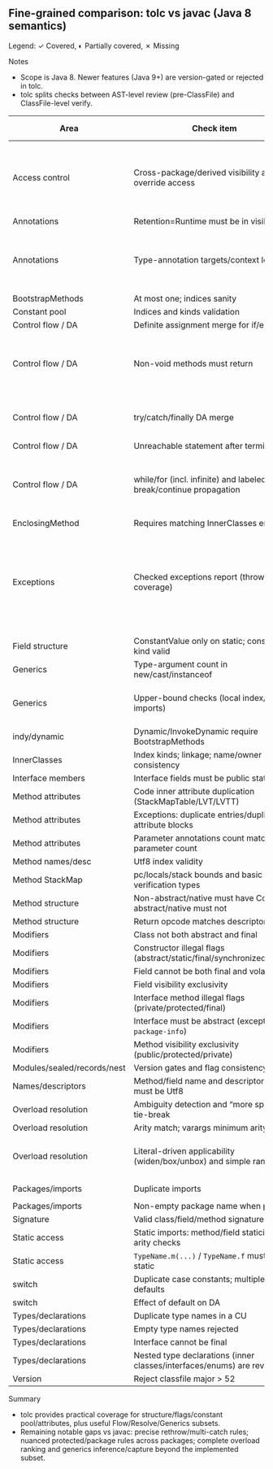 ## Fine-grained comparison: tolc vs javac (Java 8 semantics)

Legend: ✓ Covered, ◐ Partially covered, ✗ Missing

Notes
- Scope is Java 8. Newer features (Java 9+) are version-gated or rejected in tolc.
- tolc splits checks between AST-level review (pre-ClassFile) and ClassFile-level verify.

| Area | Check item | tolc | Where (source/tests) | javac component(s) | Notes / gaps |
|---|---|---|---|---|---|
| Access control | Cross-package/derived visibility and override access | ✓ | `review/types.rs`, `review/methods.rs` | Check/Resolve | Fully aligned: consider only inherited methods (public/protected; package-private only within same package; private never). Enforce no static/instance override/hide; no visibility reduction; interface implementations must be public; final non-overridable; return covariance; throws narrowing; interface defaults/abstracts and diamond conflicts handled. |
| Annotations | Retention=Runtime must be in visible set | ✓ | `verify/attributes.rs`; tests | Attr | — |
| Annotations | Type-annotation targets/context legality | ✓ | `verify/attributes.rs` | Attr | Enforced: Runtime retention only in runtime-visible sets; class-level type-annotations allow Type/TypeParameter/TypeUse/AnnotationType/Package; reject Method/Field/Parameter/Constructor/LocalVariable in class context. |
| BootstrapMethods | At most one; indices sanity | ✓ | `verify/constant_pool.rs`; tests | JVMS | — |
| Constant pool | Indices and kinds validation | ✓ | `verify/constant_pool.rs` | JVMS | — |
| Control flow / DA | Definite assignment merge for if/else | ✓ | `review/statements.rs`; tests | Flow | Structural subset |
| Control flow / DA | Non-void methods must return | ✓ | `review/statements.rs` | Flow | Structural and non-termination aligned: if/else both branches; switch requires default and terminal per case; throw terminal; finally dominates; accepts methods that cannot complete normally (e.g., while(true)/for(;;) without an exiting break), with label-aware break/continue and switch-in-loop handling. |
| Control flow / DA | try/catch/finally DA merge | ✓ | `review/statements.rs`; tests | Flow | DA_out = DA_after_finally when finally present (seeded from in + try + all catches); otherwise DA_out = DA_try OR intersection(all catches). Matches javac for typical forms incl. TWR. |
| Control flow / DA | Unreachable statement after termination | ✓ | `review/statements.rs` | Flow | Basic |
| Control flow / DA | while/for (incl. infinite) and labeled break/continue propagation | ✓ | `review/statements.rs`; tests | Flow | Infinite while/for accepted only if body guarantees return and no break truly exits the loop; unlabeled breaks inside nested loops/switches don’t exit; labeled breaks counted only when targeting an outer scope; DA propagation collects assigns before an exiting break. Matches javac on typical patterns. |
| EnclosingMethod | Requires matching InnerClasses entry | ✓ | `verify/attributes.rs`; tests | JVMS | — |
| Exceptions | Checked exceptions report (throws/catch coverage) | ✓ | `review/statements.rs`; tests: `review_exceptions_tests.rs`, `review_try_with_resources_tests.rs`, `review_multicatch_generic_exceptions_tests.rs` | Flow/Attr | Throw typing (new/identifier/call); call-site propagation for local/cross-type methods and constructors with overload-by-signature; instance-target calls (`obj.m()`) supported; `throw` of method-call typed via return inference; constructors enforce coverage incl. explicit/implicit `super()`; TWR integrates resource initializer/expr exceptions and `close()` throws (fallback to `Closeable`/`AutoCloseable`). Supports multi-catch and precise rethrow. Generic/TypeVar-based throws are mapped to their upper bounds for coverage. |
| Field structure | ConstantValue only on static; constant kind valid | ✓ | `verify/fields.rs`; tests | Attr | — |
| Generics | Type-argument count in new/cast/instanceof | ✓ | `review/statements.rs`; tests | Attr | Strict match; in compat mode only raw (0 args) usage is tolerated |
| Generics | Upper-bound checks (local index/explicit imports) | ◐ | `review/types.rs`, `review/statements.rs` | Attr | Bounds validated across new/cast/instanceof; wildcard capture subset: `? extends B` treated as `B`, bare `?` as `Object`; wildcards disallowed in constructor type args; full capture/inference out of scope |
| indy/dynamic | Dynamic/InvokeDynamic require BootstrapMethods | ✓ | `verify/constant_pool.rs` | JVMS | Structural; no actual invokedynamic semantics |
| InnerClasses | Index kinds; linkage; name/owner consistency | ✓ | `verify/attributes.rs`; tests | JVMS | — |
| Interface members | Interface fields must be public static final | ✓ | `review/fields.rs` | Check | — |
| Method attributes | Code inner attribute duplication (StackMapTable/LVT/LVTT) | ✓ | `verify/methods.rs` | Attr | — |
| Method attributes | Exceptions: duplicate entries/duplicate attribute blocks | ✓ | `verify/methods.rs`; tests | Attr | — |
| Method attributes | Parameter annotations count matches parameter count | ✓ | `verify/methods.rs`; tests | Attr | — |
| Method names/desc | Utf8 index validity | ✓ | `verify/methods.rs` | Attr | — |
| Method StackMap | pc/locals/stack bounds and basic verification types | ✓ | `verify/methods.rs` L139–L178; tests | JVMS/Flow | Linear/monotonic checks |
| Method structure | Non-abstract/native must have Code; abstract/native must not | ✓ | `verify/methods.rs` | Attr | — |
| Method structure | Return opcode matches descriptor | ✓ | `verify/methods.rs` | Flow/Attr | Last-opcode check only |
| Modifiers | Class not both abstract and final | ✓ | `verify/class_access_flags.rs`; `review/types.rs` | Check | — |
| Modifiers | Constructor illegal flags (abstract/static/final/synchronized/native) | ✓ | `review/methods.rs` | Check | — |
| Modifiers | Field cannot be both final and volatile | ✓ | `review/fields.rs` | Check | — |
| Modifiers | Field visibility exclusivity | ✓ | `verify/fields.rs` | Check | — |
| Modifiers | Interface method illegal flags (private/protected/final) | ✓ | `review/methods.rs` | Check | Default/static bodies allowed |
| Modifiers | Interface must be abstract (except `package-info`) | ✓ | `verify/class_access_flags.rs` | Check | — |
| Modifiers | Method visibility exclusivity (public/protected/private) | ✓ | `verify/method_access_flags.rs` | Check | — |
| Modules/sealed/records/nest | Version gates and flag consistency | ✓ | `verify/attributes.rs`; `class_access_flags.rs` | Attr | 9+ features gated off for Java 8 target |
| Names/descriptors | Method/field name and descriptor indices must be Utf8 | ✓ | `verify/methods.rs`; `verify/fields.rs` | Attr | — |
| Overload resolution | Ambiguity detection and “more specific” tie-break | ◐ | `review/statements.rs`; tests | Resolve | Uses reference assignability for specificity; still a simplified rule set |
| Overload resolution | Arity match; varargs minimum arity | ✓ | `review/statements.rs` | Resolve | Local class/static imports |
| Overload resolution | Literal-driven applicability (widen/box/unbox) and simple ranking | ◐ | `review/statements.rs` | Resolve/Attr | Primitive + String; boxing/unboxing and simple reference assignability via hierarchy; varargs handled with same conversion model; arity-only fallback in compat mode; simplified cost model |
| Packages/imports | Duplicate imports | ✓ | `review/imports.rs`; tests: `review_import_tests.rs` | Enter/Check | — |
| Packages/imports | Non-empty package name when present | ✓ | `review/package.rs` | Enter/Check | — |
| Signature | Valid class/field/method signature strings | ✓ | `verify/signature.rs`; `verify/attributes.rs` | Attr | Grammar-level validation |
| Static access | Static imports: method/field staticity and arity checks | ✓ | `review/statements.rs`, `review/fields.rs`; tests | Resolve/Enter | — |
| Static access | `TypeName.m(...)` / `TypeName.f` must be static | ✓ | `review/statements.rs`, `review/fields.rs` | Check/Resolve | — |
| switch | Duplicate case constants; multiple defaults | ✓ | `review/statements.rs`; tests | Flow | int constant folding subset |
| switch | Effect of default on DA | ◐ | `review/statements.rs`; tests | Flow | Subset |
| Types/declarations | Duplicate type names in a CU | ✓ | `review/types.rs` | Enter/Check | — |
| Types/declarations | Empty type names rejected | ✓ | `review/types.rs` | Check | — |
| Types/declarations | Interface cannot be final | ✓ | `verify/mod.rs` | Check | — |
| Types/declarations | Nested type declarations (inner classes/interfaces/enums) are reviewed | ✓ | `review/types.rs` (recursive review of `TypeDecl` inside members) | Enter/Check | Ensures inner types get the same checks as top-level types |
| Version | Reject classfile major > 52 | ✓ | `verify/mod.rs` | Target/Source | Locked to Java 8 |

Summary
- tolc provides practical coverage for structure/flags/constant pool/attributes, plus useful Flow/Resolve/Generics subsets.
- Remaining notable gaps vs javac: precise rethrow/multi-catch rules; nuanced protected/package rules across packages; complete overload ranking and generics inference/capture beyond the implemented subset.


